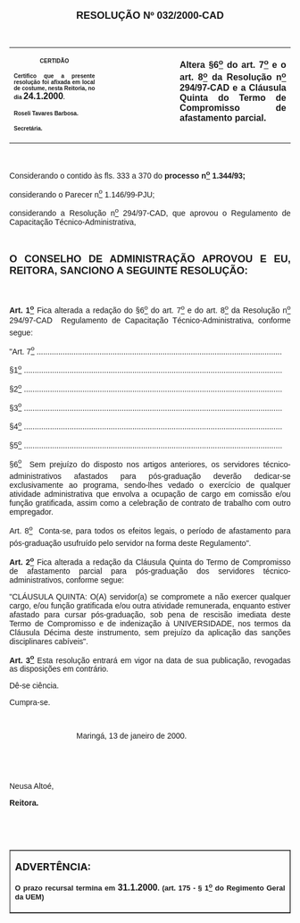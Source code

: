 <BODY LINK="#0000ff" VLINK="#800080">

<B><FONT FACE="Arial" SIZE=4><P ALIGN="CENTER">RESOLU&Ccedil;&Atilde;O Nº 032/2000-CAD</P>
</B></FONT><FONT FACE="Arial"><P>&nbsp;</P></FONT>
<TABLE CELLSPACING=0 BORDER=0 CELLPADDING=7 WIDTH=621>
<TR><TD WIDTH="32%" VALIGN="TOP">
<P ALIGN="CENTER"><B><FONT FACE="Arial" SIZE=1>CERTID&Atilde;O</P>
<P ALIGN="JUSTIFY">Certifico que a presente resolu&ccedil;&atilde;o foi afixada em local de costume, nesta Reitoria, no dia </FONT><FONT FACE="Arial">24.1.2000</FONT><FONT FACE="Arial" SIZE=1>.</P>
<P ALIGN="JUSTIFY">Roseli Tavares Barbosa.</P>
<P ALIGN="JUSTIFY">Secret&aacute;ria.</B></FONT></TD>
<TD WIDTH="27%" VALIGN="TOP">
<P>&nbsp;</TD>
<TD WIDTH="41%" VALIGN="TOP">
<B><FONT FACE="Arial"><P ALIGN="JUSTIFY">Altera §6<U><SUP>o</U></SUP> do art. 7<U><SUP>o</U></SUP> e o art. 8<U><SUP>o</U></SUP> da Resolu&ccedil;&atilde;o n<U><SUP>o</U></SUP> 294/97-CAD e a Cl&aacute;usula Quinta do Termo de Compromisso de afastamento parcial.</B></FONT></TD>
</TR>
</TABLE>

<FONT FACE="Arial"><P ALIGN="JUSTIFY">&nbsp;</P>
<P ALIGN="JUSTIFY">&#9;Considerando o contido &agrave;s fls. 333 a 370 do <B>processo n<U><SUP>o</U></SUP> 1.344/93;</P>
</B><P ALIGN="JUSTIFY">&#9;considerando o Parecer n<U><SUP>o</U></SUP> 1.146/99-PJU;</P>
<P ALIGN="JUSTIFY">&#9;considerando a Resolu&ccedil;&atilde;o n<U><SUP>o</U></SUP> 294/97-CAD, que aprovou o Regulamento de Capacita&ccedil;&atilde;o T&eacute;cnico-Administrativa,</P>
<P ALIGN="JUSTIFY">&nbsp;</P>
</FONT><B><FONT FACE="Arial" SIZE=4><P ALIGN="JUSTIFY">O CONSELHO DE ADMINISTRA&Ccedil;&Atilde;O APROVOU E EU, REITORA, SANCIONO A SEGUINTE RESOLU&Ccedil;&Atilde;O:</P>
</B></FONT><FONT FACE="Arial"><P>&nbsp;</P>
<B><P ALIGN="JUSTIFY">&#9;Art. 1<U><SUP>o</B></U></SUP> Fica alterada a reda&ccedil;&atilde;o do §6<U><SUP>o</U></SUP> do art. 7<U><SUP>o</U></SUP> e do art. 8<U><SUP>o</U></SUP> da Resolu&ccedil;&atilde;o n<U><SUP>o</U></SUP> 294/97-CAD  Regulamento de Capacita&ccedil;&atilde;o T&eacute;cnico-Administrativa, conforme segue:</P>
<P ALIGN="JUSTIFY">&#9;"Art. 7<U><SUP>o</U></SUP> .................................................................................................................</P>
<P ALIGN="JUSTIFY">&#9;§1<U><SUP>o</U></SUP> .......................................................................................................................</P>
<P ALIGN="JUSTIFY">&#9;§2<U><SUP>o</U></SUP> .......................................................................................................................</P>
<P ALIGN="JUSTIFY">&#9;§3<U><SUP>o</U></SUP> .......................................................................................................................</P>
<P ALIGN="JUSTIFY">&#9;§4<U><SUP>o</U></SUP> .......................................................................................................................</P>
<P ALIGN="JUSTIFY">&#9;§5<U><SUP>o</U></SUP> .......................................................................................................................</P>
<P ALIGN="JUSTIFY">&#9;§6<U><SUP>o</U></SUP>  Sem preju&iacute;zo do disposto nos artigos anteriores, os servidores t&eacute;cnico-administrativos afastados para p&oacute;s-gradua&ccedil;&atilde;o dever&atilde;o dedicar-se exclusivamente ao programa, sendo-lhes vedado o exerc&iacute;cio de qualquer atividade administrativa que envolva a ocupa&ccedil;&atilde;o de cargo em comiss&atilde;o e/ou fun&ccedil;&atilde;o gratificada, assim como a celebra&ccedil;&atilde;o de contrato de trabalho com outro empregador.</P>
<P ALIGN="JUSTIFY">&#9;Art. 8<U><SUP>o</U></SUP>  Conta-se, para todos os efeitos legais, o per&iacute;odo de afastamento para p&oacute;s-gradua&ccedil;&atilde;o usufru&iacute;do pelo servidor na forma deste Regulamento".</P>
<B><P ALIGN="JUSTIFY">&#9;Art. 2<U><SUP>o</B></U></SUP> Fica alterada a reda&ccedil;&atilde;o da Cl&aacute;usula Quinta do Termo de Compromisso de afastamento parcial para p&oacute;s-gradua&ccedil;&atilde;o dos servidores t&eacute;cnico-administrativos, conforme segue:</P>
<P ALIGN="JUSTIFY">&#9;"CL&Aacute;USULA QUINTA: O(A) servidor(a) se compromete a n&atilde;o exercer qualquer cargo, e/ou fun&ccedil;&atilde;o gratificada e/ou outra atividade remunerada, enquanto estiver afastado para cursar p&oacute;s-gradua&ccedil;&atilde;o, sob pena de rescis&atilde;o imediata deste Termo de Compromisso e de indeniza&ccedil;&atilde;o &agrave; UNIVERSIDADE, nos termos da Cl&aacute;usula D&eacute;cima deste instrumento, sem preju&iacute;zo da aplica&ccedil;&atilde;o das san&ccedil;&otilde;es disciplinares cab&iacute;veis".</P>
<B><P ALIGN="JUSTIFY">&#9;Art. 3<U><SUP>o</B></U></SUP> Esta resolu&ccedil;&atilde;o entrar&aacute; em vigor na data de sua publica&ccedil;&atilde;o, revogadas as disposi&ccedil;&otilde;es em contr&aacute;rio.</P>
<P ALIGN="JUSTIFY">&#9;D&ecirc;-se ci&ecirc;ncia.</P>
<P ALIGN="JUSTIFY">&#9;Cumpra-se.</P>
<P ALIGN="JUSTIFY">&nbsp;</P><DIR>
<DIR>
<DIR>

<P ALIGN="JUSTIFY">&#9;&#9;&#9;Maring&aacute;, 13 de janeiro de 2000.</P>
<P ALIGN="JUSTIFY">&nbsp;</P>
<P ALIGN="JUSTIFY">&nbsp;</P></DIR>
</DIR>
</DIR>

<P ALIGN="JUSTIFY">&#9;&#9;&#9;&#9;&#9;Neusa Alto&eacute;,</P>
<P ALIGN="JUSTIFY">&#9;&#9;&#9;&#9;&#9;<B>Reitora.</P>
<P ALIGN="JUSTIFY">&nbsp;</P>
<P ALIGN="JUSTIFY">&nbsp;</P></B></FONT>
<TABLE BORDER CELLSPACING=1 CELLPADDING=4 WIDTH=212>
<TR><TD VALIGN="TOP">
<P><B><FONT SIZE=4>ADVERT&Ecirc;NCIA:</P>
</FONT><FONT FACE="Arial" SIZE=2><P ALIGN="JUSTIFY">O prazo recursal termina em </FONT><FONT FACE="Arial">31.1.2000</FONT><FONT FACE="Arial" SIZE=2>. (art. 175 - § 1<U><SUP>o</U></SUP> do Regimento Geral da UEM)</B></FONT></TD>
</TR>
</TABLE>

<B><FONT FACE="Arial"><P ALIGN="JUSTIFY">&nbsp;</P></B></FONT></BODY>

